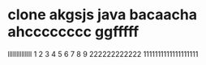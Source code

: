# clone akgsjs java bacaacha ahcccccccc ggfffff
llllllllllllll
1
2
3
4
5
6
7
8
9
222222222222
1111111111111111111
